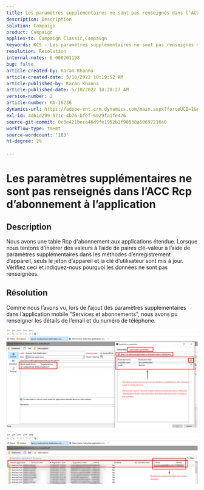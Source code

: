 ```yaml
---
title: Les paramètres supplémentaires ne sont pas renseignés dans l’ACC Rcp d’abonnement à l’application
description: Description
solution: Campaign
product: Campaign
applies-to: Campaign Classic,Campaign
keywords: KCS - Les paramètres supplémentaires ne sont pas renseignés dans l’ACC Rcp d’abonnement à l’application
resolution: Resolution
internal-notes: E-000201198
bug: false
article-created-by: Karan Khanna
article-created-date: 5/10/2022 10:19:52 AM
article-published-by: Karan Khanna
article-published-date: 5/10/2022 10:28:27 AM
version-number: 2
article-number: KA-16236
dynamics-url: https://adobe-ent.crm.dynamics.com/main.aspx?forceUCI=1&pagetype=entityrecord&etn=knowledgearticle&id=c30e09ba-4ad0-ec11-a7b5-00224809c556
exl-id: 4d61d299-571c-4b76-bfef-6029fa1fe476
source-git-commit: 0c3e421beca46d9fe1952b1f98538a50697216a0
workflow-type: tm+mt
source-wordcount: '103'
ht-degree: 2%

---
```


# Les paramètres supplémentaires ne sont pas renseignés dans l’ACC Rcp d’abonnement à l’application

## Description


Nous avons une table Rcp d&#39;abonnement aux applications étendue. Lorsque nous tentons d’insérer des valeurs à l’aide de paires clé-valeur à l’aide de paramètres supplémentaires dans les méthodes d’enregistrement d’appareil, seuls le jeton d’appareil et la clé d’utilisateur sont mis à jour. Vérifiez ceci et indiquez-nous pourquoi les données ne sont pas renseignées.


## Résolution


Comme nous l’avons vu, lors de l’ajout des paramètres supplémentaires dans l’application mobile &quot;Services et abonnements&quot;, nous avons pu renseigner les détails de l’email et du numéro de téléphone.



![](assets/bc1c5473-4bd0-ec11-a7b5-00224809c556.png)



![](assets/ddd78ad4-4bd0-ec11-a7b5-00224809c556.png)
